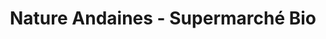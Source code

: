---
title: "Nature Andaines - Supermarché Bio"
url: /la-ferte-mace/nature-andaines-supermarche-bio/
shop: supermarché
---